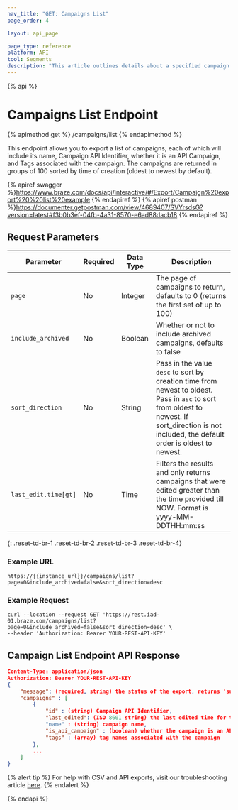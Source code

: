 ```yaml
---
nav_title: "GET: Campaigns List"
page_order: 4

layout: api_page

page_type: reference
platform: API
tool: Segments
description: "This article outlines details about a specified campaign."
---
```

{% api %}
# Campaigns List Endpoint
{% apimethod get %}
/campaigns/list
{% endapimethod %}

This endpoint allows you to export a list of campaigns, each of which will include its name, Campaign API Identifier, whether it is an API Campaign, and Tags associated with the campaign. The campaigns are returned in groups of 100 sorted by time of creation (oldest to newest by default).

{% apiref swagger %}https://www.braze.com/docs/api/interactive/#/Export/Campaign%20export%20%20list%20example {% endapiref %}
{% apiref postman %}https://documenter.getpostman.com/view/4689407/SVYrsdsG?version=latest#f3b0b3ef-04fb-4a31-8570-e6ad88dacb18 {% endapiref %}

## Request Parameters

| Parameter | Required | Data Type | Description |
| --------- | -------- | --------- | ----------- |
| `page` | No | Integer   | The page of campaigns to return, defaults to 0 (returns the first set of up to 100) |
| `include_archived` | No | Boolean | Whether or not to include archived campaigns, defaults to false |
| `sort_direction` | No | String | Pass in the value `desc` to sort by creation time from newest to oldest. Pass in `asc` to sort from oldest to newest. If sort_direction is not included, the default order is oldest to newest. |
| `last_edit.time[gt]` | No | Time | Filters the results and only returns campaigns that were edited greater than the time provided till NOW. Format is yyyy-MM-DDTHH:mm:ss |
{: .reset-td-br-1 .reset-td-br-2 .reset-td-br-3  .reset-td-br-4}

### Example URL
`https://{{instance_url}}/campaigns/list?page=0&include_archived=false&sort_direction=desc`

### Example Request 
```
curl --location --request GET 'https://rest.iad-01.braze.com/campaigns/list?page=0&include_archived=false&sort_direction=desc' \
--header 'Authorization: Bearer YOUR-REST-API-KEY'
```

## Campaign List Endpoint API Response

```json
Content-Type: application/json
Authorization: Bearer YOUR-REST-API-KEY
{
    "message": (required, string) the status of the export, returns 'success' when completed without errors,
    "campaigns" : [
        {
            "id" : (string) Campaign API Identifier,
            "last_edited": (ISO 8601 string) the last edited time for the message 
            "name" : (string) campaign name,
            "is_api_campaign" : (boolean) whether the campaign is an API Campaign,
            "tags" : (array) tag names associated with the campaign
        },
        ...
    ]
}
```

{% alert tip %}
For help with CSV and API exports, visit our troubleshooting article [here]({{site.baseurl}}/user_guide/data_and_analytics/export_braze_data/export_troubleshooting/).
{% endalert %}

{% endapi %}
